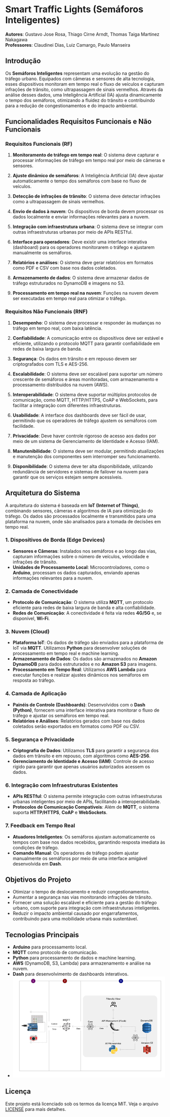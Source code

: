 # Smart Traffic Lights (Semáforos Inteligentes)

**Autores**: Gustavo Jose Rosa, Thiago Cirne Arndt, Thomas Taiga Martinez Nakagawa  
**Professores**: Claudinei Dias, Luiz Camargo, Paulo Manseira

## Introdução

Os **Semáforos Inteligentes** representam uma evolução na gestão do tráfego urbano. Equipados com câmeras e sensores de alta tecnologia, esses dispositivos monitoram em tempo real o fluxo de veículos e capturam infrações de trânsito, como ultrapassagem de sinais vermelhos. Através da análise desses dados, uma Inteligência Artificial (IA) ajusta dinamicamente o tempo dos semáforos, otimizando a fluidez do trânsito e contribuindo para a redução de congestionamentos e do impacto ambiental.

## Funcionalidades Requisitos Funcionais e Não Funcionais

### Requisitos Funcionais (RF)

1. **Monitoramento de tráfego em tempo real**: O sistema deve capturar e processar informações de tráfego em tempo real por meio de câmeras e sensores.
   
2. **Ajuste dinâmico de semáforos**: A Inteligência Artificial (IA) deve ajustar automaticamente o tempo dos semáforos com base no fluxo de veículos.

3. **Detecção de infrações de trânsito**: O sistema deve detectar infrações como a ultrapassagem de sinais vermelhos.

4. **Envio de dados à nuvem**: Os dispositivos de borda devem processar os dados localmente e enviar informações relevantes para a nuvem.

5. **Integração com infraestrutura urbana**: O sistema deve se integrar com outras infraestruturas urbanas por meio de APIs RESTful.

6. **Interface para operadores**: Deve existir uma interface interativa (dashboard) para os operadores monitorarem o tráfego e ajustarem manualmente os semáforos.

7. **Relatórios e análises**: O sistema deve gerar relatórios em formatos como PDF e CSV com base nos dados coletados.

8. **Armazenamento de dados**: O sistema deve armazenar dados de tráfego estruturados no DynamoDB e imagens no S3.

9. **Processamento em tempo real na nuvem**: Funções na nuvem devem ser executadas em tempo real para otimizar o tráfego.

### Requisitos Não Funcionais (RNF)

1. **Desempenho**: O sistema deve processar e responder às mudanças no tráfego em tempo real, com baixa latência.

2. **Confiabilidade**: A comunicação entre os dispositivos deve ser estável e eficiente, utilizando o protocolo MQTT para garantir confiabilidade em redes de baixa largura de banda.

3. **Segurança**: Os dados em trânsito e em repouso devem ser criptografados com TLS e AES-256.

4. **Escalabilidade**: O sistema deve ser escalável para suportar um número crescente de semáforos e áreas monitoradas, com armazenamento e processamento distribuídos na nuvem (AWS).

5. **Interoperabilidade**: O sistema deve suportar múltiplos protocolos de comunicação, como MQTT, HTTP/HTTPS, CoAP e WebSockets, para facilitar a integração com diferentes infraestruturas.

6. **Usabilidade**: A interface dos dashboards deve ser fácil de usar, permitindo que os operadores de tráfego ajustem os semáforos com facilidade.

7. **Privacidade**: Deve haver controle rigoroso de acesso aos dados por meio de um sistema de Gerenciamento de Identidade e Acesso (IAM).

8. **Manutenibilidade**: O sistema deve ser modular, permitindo atualizações e manutenção dos componentes sem interromper seu funcionamento.

9. **Disponibilidade**: O sistema deve ter alta disponibilidade, utilizando redundância de servidores e sistemas de failover na nuvem para garantir que os serviços estejam sempre acessíveis.

## Arquitetura do Sistema

A arquitetura do sistema é baseada em **IoT (Internet of Things)**, combinando sensores, câmeras e algoritmos de IA para otimização do tráfego. Os dados são processados localmente e transmitidos para uma plataforma na nuvem, onde são analisados para a tomada de decisões em tempo real.

### 1. Dispositivos de Borda (Edge Devices)

- **Sensores e Câmeras**: Instalados nos semáforos e ao longo das vias, capturam informações sobre o número de veículos, velocidade e infrações de trânsito.
- **Unidades de Processamento Local**: Microcontroladores, como o **Arduino**, processam os dados capturados, enviando apenas informações relevantes para a nuvem.

### 2. Camada de Conectividade

- **Protocolo de Comunicação**: O sistema utiliza **MQTT**, um protocolo eficiente para redes de baixa largura de banda e alta confiabilidade.
- **Redes de Comunicação**: A conectividade é feita via redes **4G/5G** e, se disponível, **Wi-Fi**.

### 3. Nuvem (Cloud)

- **Plataforma IoT**: Os dados de tráfego são enviados para a plataforma de IoT via **MQTT**. Utilizamos **Python** para desenvolver soluções de processamento em tempo real e machine learning.
- **Armazenamento de Dados**: Os dados são armazenados no **Amazon DynamoDB** para dados estruturados e no **Amazon S3** para imagens.
- **Processamento em Tempo Real**: Utilizamos **AWS Lambda** para executar funções e realizar ajustes dinâmicos nos semáforos em resposta ao tráfego.

### 4. Camada de Aplicação

- **Painéis de Controle (Dashboards)**: Desenvolvidos com o **Dash (Python)**, fornecem uma interface interativa para monitorar o fluxo de tráfego e ajustar os semáforos em tempo real.
- **Relatórios e Análises**: Relatórios gerados com base nos dados coletados serão exportados em formatos como PDF ou CSV.

### 5. Segurança e Privacidade

- **Criptografia de Dados**: Utilizamos **TLS** para garantir a segurança dos dados em trânsito e em repouso, com algoritmos como **AES-256**.
- **Gerenciamento de Identidade e Acesso (IAM)**: Controle de acesso rígido para garantir que apenas usuários autorizados acessem os dados.

### 6. Integração com Infraestruturas Existentes

- **APIs RESTful**: O sistema permite integração com outras infraestruturas urbanas inteligentes por meio de APIs, facilitando a interoperabilidade.
- **Protocolos de Comunicação Compatíveis**: Além de **MQTT**, o sistema suporta **HTTP/HTTPS**, **CoAP** e **WebSockets**.

### 7. Feedback em Tempo Real

- **Atuadores Inteligentes**: Os semáforos ajustam automaticamente os tempos com base nos dados recebidos, garantindo resposta imediata às condições de tráfego.
- **Comando Manual**: Os operadores de tráfego podem ajustar manualmente os semáforos por meio de uma interface amigável desenvolvida em **Dash**.

## Objetivos do Projeto

- Otimizar o tempo de deslocamento e reduzir congestionamentos.
- Aumentar a segurança nas vias monitorando infrações de trânsito.
- Fornecer uma solução escalável e eficiente para a gestão do tráfego urbano, com suporte para integração com infraestruturas inteligentes.
- Reduzir o impacto ambiental causado por engarrafamentos, contribuindo para uma mobilidade urbana mais sustentável.

## Tecnologias Principais

- **Arduino** para processamento local.
- **MQTT** como protocolo de comunicação.
- **Python** para processamento de dados e machine learning.
- **AWS** (DynamoDB, S3, Lambda) para armazenamento e análise na nuvem.
- **Dash** para desenvolvimento de dashboards interativos.
- ![Semáforo Inteligente](./Assets/Esquema.png)


## Licença

Este projeto está licenciado sob os termos da licença MIT. Veja o arquivo [LICENSE](./LICENSE) para mais detalhes.
